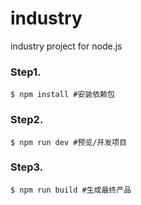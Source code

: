 # industry
industry project for node.js

### Step1.

```Shell
$ npm install #安装依赖包
```

### Step2.

```shell
$ npm run dev #预览/开发项目
```

### Step3.

```shell
$ npm run build #生成最终产品
```
